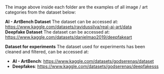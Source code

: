 The image above inside each folder are the examples of all image / art categories from the dataset below:<br>

**AI - ArtBench Dataset**
The dataset can be accessed at: https://www.kaggle.com/datasets/ravidussilva/real-ai-art/data<br>
**Deepfake Dataset**
The dataset can be accessed at: https://www.kaggle.com/datasets/danielmao2019/deepfakeart

**Dataset for experiments**
The dataset used for experiments has been cleaned and filtered, can be accessed at:
- **AI - ArtBench**: https://www.kaggle.com/datasets/godserenas/dataset <br>
- **Deepfakes**: https://www.kaggle.com/datasets/godserenas/deepfakesss <br>